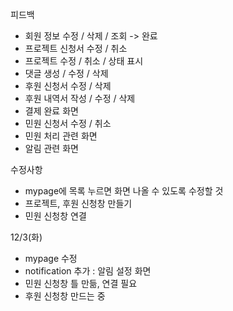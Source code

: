 피드백
  - 회원 정보 수정 / 삭제 / 조회 -> 완료
  - 프로젝트 신청서 수정 / 취소
  - 프로젝트 수정 / 취소 / 상태 표시
  - 댓글 생성 / 수정 / 삭제
  - 후원 신청서 수정 / 삭제
  - 후원 내역서 작성 / 수정 / 삭제
  - 결제 완료 화면
  - 민원 신청서 수정 / 취소
  - 민원 처리 관련 화면
  - 알림 관련 화면

수정사항
  - mypage에 목록 누르면 화면 나올 수 있도록 수정할 것
  - 프로젝트, 후원 신청창 만들기
  - 민원 신청창 연결


12/3(화)
- mypage 수정
- notification 추가 : 알림 설정 화면
- 민원 신청창 틀 만듦, 연결 필요
- 후원 신청창 만드는 중
